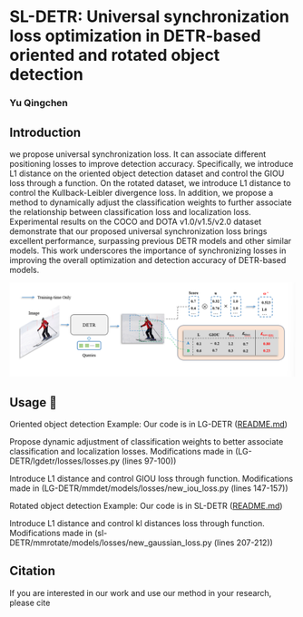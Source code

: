 # SL-DETR: Universal synchronization loss optimization in DETR-based oriented and rotated object detection
### Yu Qingchen

## Introduction
we propose universal synchronization loss. It can associate different positioning losses to improve detection accuracy. Specifically, we introduce L1 distance on the
oriented object detection dataset and control the GIOU loss through a function. On the rotated dataset, we introduce L1 distance to control the Kullback-Leibler
divergence loss. In addition, we propose a method to dynamically adjust the classification weights to further associate the relationship between classification
loss and localization loss. Experimental results on the COCO and DOTA v1.0/v1.5/v2.0 dataset demonstrate that our proposed universal synchronization
loss brings excellent performance, surpassing previous DETR models and other similar models. This work underscores the importance of synchronizing losses
in improving the overall optimization and detection accuracy of DETR-based models.

<img src="assets/sl_detr.png" >


## Usage 📖
Oriented object detection Example:
Our code is in LG-DETR ([README.md](LG-DETR%2FLGDETR%2FREADME.md))

Propose dynamic adjustment of classification weights to better associate classification and localization losses.
Modifications made in (LG-DETR/lgdetr/losses/losses.py (lines 97-100))

Introduce L1 distance and control GIOU loss through function.
Modifications made in (LG-DETR/mmdet/models/losses/new_iou_loss.py (lines 147-157))

Rotated  object detection Example:
Our code is in SL-DETR ([README.md](SL-DETR%2FREADME.md))

Introduce L1 distance and control kl distances loss through function.
Modifications made in (sl-DETR/mmrotate/models/losses/new_gaussian_loss.py (lines 207-212))

## Citation

If you are interested in our work and use our method in your research, please cite
